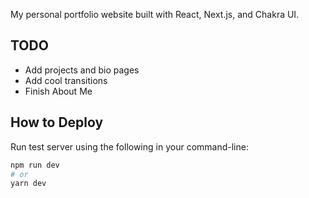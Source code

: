 My personal portfolio website built with React, Next.js, and Chakra UI.

## TODO

- Add projects and bio pages
- Add cool transitions
- Finish About Me

## How to Deploy

Run test server using the following in your command-line:

```bash
npm run dev
# or
yarn dev
```


